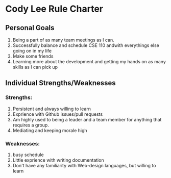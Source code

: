 # Cody Lee Rule Charter
## Personal Goals
1. Being a part of as many team meetings as I can.
2. Successfully balance and schedule CSE 110 andwith everythings else going on in my life
3. Make some friends
4. Learning more about the development and getting my hands on as many skills as I can pick up

## Individual Strengths/Weaknesses
### Strengths: 
1. Persistent and always willing to learn
2. Exprience with Github issues/pull requests 
3. Am highly used to being a leader and a team member for anything that requires a group.
4. Mediating and keeping morale high
### Weaknesses: 
1. busy schedule  
2. Little exprience with writing documentation
3. Don't have any familiarity with Web-design languages, but willing to learn
